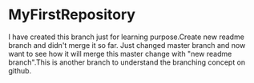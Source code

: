 # MyFirstRepository

I have created this branch just for learning purpose.Create new readme branch and didn't merge it so far. Just changed master branch and now want to see how it will merge this master change with "new readme branch".This is another branch to understand the branching concept on github.
